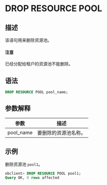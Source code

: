 # DROP RESOURCE POOL

## 描述

该语句用来删除资源池。

  <main id="notice" type='notice'>
    <h4>注意</h4>
    <p>已经分配给租户的资源池不能删除。</p>
  </main>

## 语法

```sql
DROP RESOURCE POOL pool_name; 
```

## 参数解释

|  **参数**   |   **描述**   |
|-----------|------------|
| pool_name | 要删除的资源池名称。 |

## 示例

删除资源池 `pool1`。

```sql
obclient> DROP RESOURCE POOL pool1;
Query OK, 0 rows affected 
```
